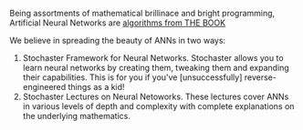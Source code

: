 Being assortments of mathematical brillinace and bright programming, Artificial Neural Networks are [algorithms from THE BOOK](https://en.wikipedia.org/wiki/Proofs_from_THE_BOOK)

We believe in spreading the beauty of ANNs in two ways:

1. Stochaster Framework for Neural Networks. Stochaster allows you to learn neural networks by creating them, tweaking them and expanding their capabilities. This is for you if you've [unsuccessfully] reverse-engineered things as a kid!
2. Stochaster Lectures on Neural Netoworks. These lectures cover ANNs in various levels of depth and complexity with complete explanations on the underlying mathematics.
